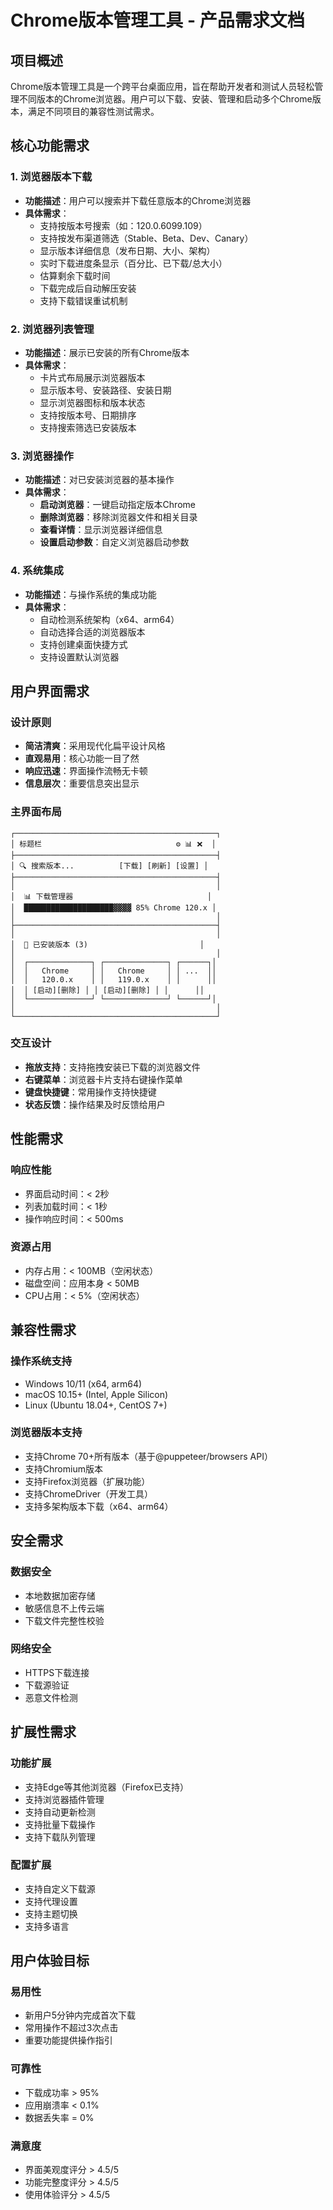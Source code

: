 # Chrome版本管理工具 - 产品需求文档

## 项目概述

Chrome版本管理工具是一个跨平台桌面应用，旨在帮助开发者和测试人员轻松管理不同版本的Chrome浏览器。用户可以下载、安装、管理和启动多个Chrome版本，满足不同项目的兼容性测试需求。

## 核心功能需求

### 1. 浏览器版本下载
- **功能描述**：用户可以搜索并下载任意版本的Chrome浏览器
- **具体需求**：
  - 支持按版本号搜索（如：120.0.6099.109）
  - 支持按发布渠道筛选（Stable、Beta、Dev、Canary）
  - 显示版本详细信息（发布日期、大小、架构）
  - 实时下载进度条显示（百分比、已下载/总大小）
  - 估算剩余下载时间
  - 下载完成后自动解压安装
  - 支持下载错误重试机制

### 2. 浏览器列表管理
- **功能描述**：展示已安装的所有Chrome版本
- **具体需求**：
  - 卡片式布局展示浏览器版本
  - 显示版本号、安装路径、安装日期
  - 显示浏览器图标和版本状态
  - 支持按版本号、日期排序
  - 支持搜索筛选已安装版本

### 3. 浏览器操作
- **功能描述**：对已安装浏览器的基本操作
- **具体需求**：
  - **启动浏览器**：一键启动指定版本Chrome
  - **删除浏览器**：移除浏览器文件和相关目录
  - **查看详情**：显示浏览器详细信息
  - **设置启动参数**：自定义浏览器启动参数

### 4. 系统集成
- **功能描述**：与操作系统的集成功能
- **具体需求**：
  - 自动检测系统架构（x64、arm64）
  - 自动选择合适的浏览器版本
  - 支持创建桌面快捷方式
  - 支持设置默认浏览器

## 用户界面需求

### 设计原则
- **简洁清爽**：采用现代化扁平设计风格
- **直观易用**：核心功能一目了然
- **响应迅速**：界面操作流畅无卡顿
- **信息层次**：重要信息突出显示

### 主界面布局
```
┌─────────────────────────────────────────────┐
│ 标题栏                              ⚙️ 📊 ❌  │
├─────────────────────────────────────────────┤
│ 🔍 搜索版本...          [下载] [刷新] [设置] │
├─────────────────────────────────────────────┤
│                                             │
│  📊 下载管理器                              │
│  ████████████████████▓▓▓▓ 85% Chrome 120.x │
│                                             │
├─────────────────────────────────────────────┤
│                                             │
│  📂 已安装版本 (3)                         │
│                                             │
│  ┌──────────────┐ ┌──────────────┐ ┌──────┐│
│  │   Chrome     │ │   Chrome     │ │ ...  ││
│  │   120.0.x    │ │   119.0.x    │ │      ││
│  │ [启动][删除] │ │ [启动][删除] │ │      ││
│  └──────────────┘ └──────────────┘ └──────┘│
│                                             │
└─────────────────────────────────────────────┘
```

### 交互设计
- **拖放支持**：支持拖拽安装已下载的浏览器文件
- **右键菜单**：浏览器卡片支持右键操作菜单
- **键盘快捷键**：常用操作支持快捷键
- **状态反馈**：操作结果及时反馈给用户

## 性能需求

### 响应性能
- 界面启动时间：< 2秒
- 列表加载时间：< 1秒
- 操作响应时间：< 500ms

### 资源占用
- 内存占用：< 100MB（空闲状态）
- 磁盘空间：应用本身 < 50MB
- CPU占用：< 5%（空闲状态）

## 兼容性需求

### 操作系统支持
- Windows 10/11 (x64, arm64)
- macOS 10.15+ (Intel, Apple Silicon)
- Linux (Ubuntu 18.04+, CentOS 7+)

### 浏览器版本支持
- 支持Chrome 70+所有版本（基于@puppeteer/browsers API）
- 支持Chromium版本
- 支持Firefox浏览器（扩展功能）
- 支持ChromeDriver（开发工具）
- 支持多架构版本下载（x64、arm64）

## 安全需求

### 数据安全
- 本地数据加密存储
- 敏感信息不上传云端
- 下载文件完整性校验

### 网络安全
- HTTPS下载连接
- 下载源验证
- 恶意文件检测

## 扩展性需求

### 功能扩展
- 支持Edge等其他浏览器（Firefox已支持）
- 支持浏览器插件管理
- 支持自动更新检测
- 支持批量下载操作
- 支持下载队列管理

### 配置扩展
- 支持自定义下载源
- 支持代理设置
- 支持主题切换
- 支持多语言

## 用户体验目标

### 易用性
- 新用户5分钟内完成首次下载
- 常用操作不超过3次点击
- 重要功能提供操作指引

### 可靠性
- 下载成功率 > 95%
- 应用崩溃率 < 0.1%
- 数据丢失率 = 0%

### 满意度
- 界面美观度评分 > 4.5/5
- 功能完整度评分 > 4.5/5
- 使用体验评分 > 4.5/5
